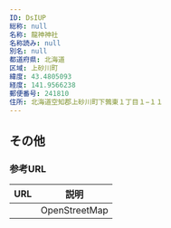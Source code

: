 ```yaml
---
ID: DsIUP
総称: null
名称: 龍神神社
名称読み: null
別名: null
都道府県: 北海道
区域: 上砂川町
緯度: 43.4805093
経度: 141.9566238
郵便番号: 241810
住所: 北海道空知郡上砂川町下鶉東１丁目１−１１
---
```


## その他

### 参考URL

| URL | 説明          |
| --- | ------------- |
|     | OpenStreetMap |
